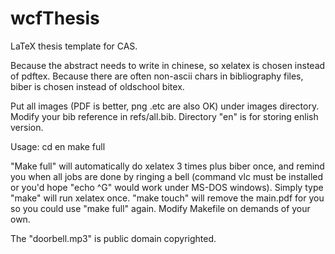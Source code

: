 wcfThesis
=========

LaTeX thesis template for CAS.

Because the abstract needs to write in chinese, so xelatex is chosen instead of pdftex.
Because there are often non-ascii chars in bibliography files, biber is chosen instead of oldschool bitex.

Put all images (PDF is better, png .etc are also OK) under images directory.
Modify your bib reference in refs/all.bib.
Directory "en" is for storing enlish version.

Usage:
cd en
make full

"Make full" will automatically do xelatex 3 times plus biber once, and remind you when all jobs are done by ringing a bell (command vlc must be installed or you'd hope "echo ^G" would work under MS-DOS windows). Simply type "make" will run xelatex once.
"make touch" will remove the main.pdf for you so you could use "make full" again.
Modify Makefile on demands of your own.

The "doorbell.mp3" is public domain copyrighted.

